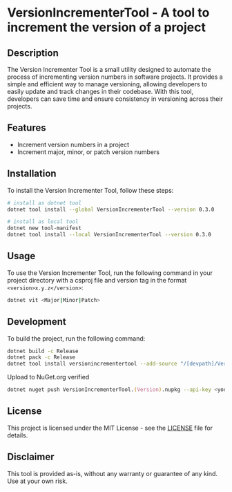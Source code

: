 # VersionIncrementerTool - A tool to increment the version of a project

## Description
The Version Incrementer Tool is a small utility designed to automate the process of incrementing version numbers in software projects. It provides a simple and efficient way to manage versioning, allowing developers to easily update and track changes in their codebase. With this tool, developers can save time and ensure consistency in versioning across their projects.

## Features

- Increment version numbers in a project
- Increment major, minor, or patch version numbers

## Installation

To install the Version Incrementer Tool, follow these steps:

``` zsh
# install as dotnet tool
dotnet tool install --global VersionIncrementerTool --version 0.3.0

# install as local tool
dotnet new tool-manifest
dotnet tool install --local VersionIncrementerTool --version 0.3.0
```

## Usage

To use the Version Incrementer Tool, run the following command in your project directory with a csproj file and version tag in the format `<version>x.y.z</version>`:

``` zsh
dotnet vit <Major|Minor|Patch>
```

## Development

To build the project, run the following command:
``` zsh
dotnet build -c Release
dotnet pack -c Release
dotnet tool install versionincrementertool --add-source "/[devpath]/VersionIncrementerTool/src/nupkg/"
```

Upload to NuGet.org verified
``` zsh
dotnet nuget push VersionIncrementerTool.(Version).nupkg --api-key <your_api_key> --source https://api.nuget.org/v3/index.json
```

## License

This project is licensed under the MIT License - see the [LICENSE](LICENSE.md) file for details.

## Disclaimer

This tool is provided as-is, without any warranty or guarantee of any kind. Use at your own risk.
